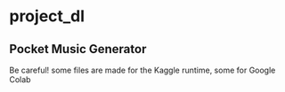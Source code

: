 # project_dl

## Pocket Music Generator

Be careful! some files are made for the Kaggle runtime, some for Google Colab
